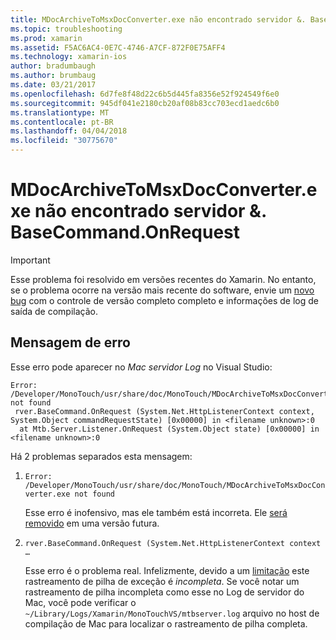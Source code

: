 ```yaml
---
title: MDocArchiveToMsxDocConverter.exe não encontrado servidor &. BaseCommand.OnRequest
ms.topic: troubleshooting
ms.prod: xamarin
ms.assetid: F5AC6AC4-0E7C-4746-A7CF-872F0E75AFF4
ms.technology: xamarin-ios
author: bradumbaugh
ms.author: brumbaug
ms.date: 03/21/2017
ms.openlocfilehash: 6d7fe8f48d22c6b5d445fa8356e52f924549f6e0
ms.sourcegitcommit: 945df041e2180cb20af08b83cc703ecd1aedc6b0
ms.translationtype: MT
ms.contentlocale: pt-BR
ms.lasthandoff: 04/04/2018
ms.locfileid: "30775670"
---
```

# <a name="mdocarchivetomsxdocconverterexe-not-found-rverbasecommandonrequest"></a>MDocArchiveToMsxDocConverter.exe não encontrado servidor &. BaseCommand.OnRequest

> [!IMPORTANT]
> Esse problema foi resolvido em versões recentes do Xamarin. No entanto, se o problema ocorre na versão mais recente do software, envie um [novo bug](~/cross-platform/troubleshooting/questions/howto-file-bug.md) com o controle de versão completo completo e informações de log de saída de compilação.


## <a name="error-message"></a>Mensagem de erro

Esse erro pode aparecer no *Mac servidor Log* no Visual Studio:

```
Error: /Developer/MonoTouch/usr/share/doc/MonoTouch/MDocArchiveToMsxDocConverter.exe not found
 rver.BaseCommand.OnRequest (System.Net.HttpListenerContext context, System.Object commandRequestState) [0x00000] in <filename unknown>:0
  at Mtb.Server.Listener.OnRequest (System.Object state) [0x00000] in <filename unknown>:0
```

Há 2 problemas separados esta mensagem:

1.  `Error: /Developer/MonoTouch/usr/share/doc/MonoTouch/MDocArchiveToMsxDocConverter.exe not found`

    Esse erro é inofensivo, mas ele também está incorreta. Ele [será removido](https://bugzilla.xamarin.com/show_bug.cgi?id=21667) em uma versão futura.

2.  `rver.BaseCommand.OnRequest (System.Net.HttpListenerContext context …`

    Esse erro é o problema real. Infelizmente, devido a um [limitação](https://bugzilla.xamarin.com/show_bug.cgi?id=22080) este rastreamento de pilha de exceção é *incompleta*. Se você notar um rastreamento de pilha incompleta como esse no Log de servidor do Mac, você pode verificar o `~/Library/Logs/Xamarin/MonoTouchVS/mtbserver.log` arquivo no host de compilação de Mac para localizar o rastreamento de pilha completa.
